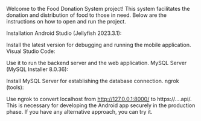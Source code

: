 Welcome to the Food Donation System project! This system facilitates the donation and distribution of food to those in need. Below are the instructions on how to open and run the project.

Installation
Android Studio (Jellyfish 2023.3.1):

Install the latest version for debugging and running the mobile application.
Visual Studio Code:

Use it to run the backend server and the web application.
MySQL Server (MySQL Installer 8.0.36):

Install MySQL Server for establishing the database connection.
ngrok (tools):

Use ngrok to convert localhost from http://127.0.0.1:8000/ to https://....api/. This is necessary for developing the Android app securely in the production phase. If you have any alternative approach, you can try it.
